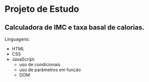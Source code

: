 # Projeto de Estudo

## Calculadora de IMC e taxa basal de calorias.

Linguagens:

- HTML
- CSS
- JavaScript:
    - uso de condicionais
    - uso de parâmetros em função
    - DOM